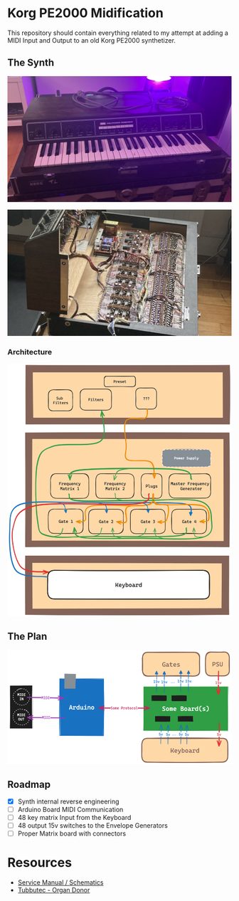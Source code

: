 # Korg PE2000 Midification

This repository should contain everything related to my attempt at adding a MIDI Input and Output to an old Korg PE2000 synthetizer.

## The Synth

![Frontal picture of the Korg PE2000 Synth in a nice purple light](./docs/photo-face.jpeg)

![Picture of the Korg PE2000 Synth internals](./docs/photo-internals.jpeg)

### Architecture

![Block Diagram of the Korg PE2000 Synth internal circuits](./docs/diagram-synth-blocks.png)

## The Plan

![Structure of the main plan for the MIDIficiation](./docs/diagram-main-plan.png)


## Roadmap

- [x] Synth internal reverse engineering
- [ ] Arduino Board MIDI Communication
- [ ] 48 key matrix Input from the Keyboard
- [ ] 48 output 15v switches to the Envelope Generators
- [ ] Proper Matrix board with connectors

# Resources

- [Service Manual / Schematics](./docs/schematics.pdf)
- [Tubbutec - Organ Donor](https://tubbutec.de/blog/midi-for-korg-pe-1000-organdonor/)